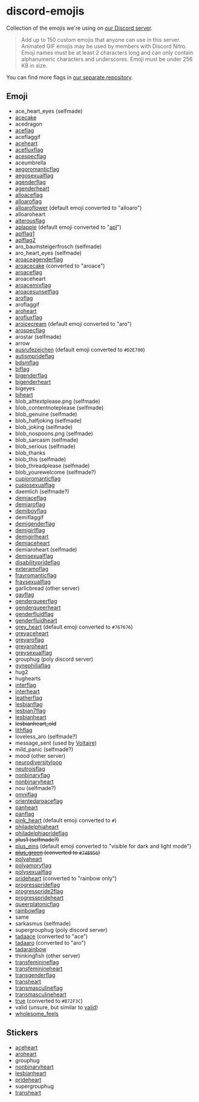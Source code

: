 # discord-emojis

Collection of the emojis we're using on [our Discord
server][aspecgerman].

> Add up to 150 custom emojis that anyone can use in this server.
> Animated GIF emojis may be used by members with Discord Nitro. Emoji
> names must be at least 2 characters long and can only contain
> alphanumeric characters and underscores. Emoji must be under 256 KB in
> size.

You can find more flags in [our separate
repository](https://github.com/aspec-german/pride-emoji-flags/).

## Emoji

* ace_heart_eyes (selfmade)
* [acecake](https://www.deviantart.com/galadnilien/art/Ace-Cake-528372645)
* acedragon
* [aceflag](https://github.com/aspec-german/pride-emoji-flags/blob/main/png/ace-flag.png)
* aceflaggif
* [aceheart](https://emoji.gg/emoji/4863-asexual)
* [acefluxflag](https://github.com/aspec-german/pride-emoji-flags/blob/main/png/aceflux-flag.png)
* [acespecflag](https://github.com/aspec-german/pride-emoji-flags/blob/main/png/acespec-flag.png)
* aceumbrella
* [aegoromanticflag](https://github.com/aspec-german/pride-emoji-flags/blob/main/png/aegoromantic-flag.png)
* [aegosexualflag](https://github.com/aspec-german/pride-emoji-flags/blob/main/png/aegosexual-flag.png)
* [agenderflag](https://github.com/aspec-german/pride-emoji-flags/blob/main/png/agender-flag.png)
* [agenderheart](https://emoji.gg/emoji/4493_agender_pride_heart)
* [alloaceflag](https://github.com/aspec-german/pride-emoji-flags/blob/main/png/alloace-flag.png)
* [alloaroflag](https://github.com/aspec-german/pride-emoji-flags/blob/main/png/alloaro-flag.png)
* [alloaroflower](https://discord.com/assets/b8126c857aacaf1d7226fa5505b5f5cb.svg)
  (default emoji converted to "alloaro")
* alloaroheart
* [alterousflag](https://github.com/aspec-german/pride-emoji-flags/blob/main/png/alterous-flag.png)
* [aplapple](https://discord.com/assets/a77e46deee7127d2b85e271f0d5b738a.svg)
  (default emoji converted to
  "[apl](https://github.com/aspec-german/pride-emoji-flags/blob/main/png/apl-flag1.png)")
* [aplflag1](https://github.com/aspec-german/pride-emoji-flags/blob/main/png/apl-flag1.png)
* [aplflag2](https://github.com/aspec-german/pride-emoji-flags/blob/main/png/apl-flag2.png)
* aro_baumsteigerfrosch (selfmade)
* aro_heart_eyes (selfmade)
* [aroaceagenderflag](https://github.com/aspec-german/pride-emoji-flags/blob/main/png/aroaceagender-flag.png)
* [aroacecake](https://www.deviantart.com/galadnilien/art/Ace-Cake-528372645)
  (converted to "aroace")
* [aroaceflag](https://github.com/aspec-german/pride-emoji-flags/blob/main/png/aroace-flag.png)
* aroaceheart
* [aroacemixflag](https://github.com/aspec-german/pride-emoji-flags/blob/main/png/aroace-mix-flag.png)
* [aroacesunsetflag](https://github.com/aspec-german/pride-emoji-flags/blob/main/png/aroace-sunset-flag.png)
* [aroflag](https://github.com/aspec-german/pride-emoji-flags/blob/main/png/aro-flag.png)
* aroflaggif
* [aroheart](https://emoji.gg/emoji/5633-aromantic)
* [arofluxflag](https://github.com/aspec-german/pride-emoji-flags/blob/main/png/aroflux-flag.png)
* [aroicecream](https://discord.com/assets/52bfdf64e0f7355d16780ff7187f9a1a.svg)
  (default emoji converted to "aro")
* [arospecflag](https://github.com/aspec-german/pride-emoji-flags/blob/main/png/arospec-flag.png)
* arostar (selfmade)
* arrow
* [ausrufezeichen](https://discord.com/assets/4467f392af6cb1ad2acd20ae416a69ab.svg)
  (default emoji converted to `#D2E700`)
* [autismprideflag](https://github.com/aspec-german/pride-emoji-flags/blob/main/png/autismpride-flag.png)
* [bdsmflag](https://github.com/aspec-german/pride-emoji-flags/blob/main/png/bdsm-flag.png)
* [biflag](https://github.com/aspec-german/pride-emoji-flags/blob/main/png/bi-flag.png)
* [bigenderflag](https://github.com/aspec-german/pride-emoji-flags/blob/main/png/bigender-flag.png)
* [bigenderheart](https://emoji.gg/emoji/5311_bigender_pride_heart)
* bigeyes
* [biheart](https://emoji.gg/emoji/9117_bi_flag_heart)
* blob_alttextplease.png (selfmade)
* blob_contentnoteplease (selfmade)
* blob_genuine (selfmade)
* blob_halfjoking (selfmade)
* blob_joking (selfmade)
* blob_nospoons.png (selfmade)
* blob_sarcasm (selfmade)
* blob_serious (selfmade)
* blob_thanks
* blob_this (selfmade)
* blob_threadplease (selfmade)
* blob_yourewelcome (selfmade?)
* [cupioromanticflag](https://github.com/aspec-german/pride-emoji-flags/blob/main/png/cupioromantic-flag.png)
* [cupiosexualflag](https://github.com/aspec-german/pride-emoji-flags/blob/main/png/cupiosexual-flag.png)
* daemlich (selfmade?)
* [demiaceflag](https://github.com/aspec-german/pride-emoji-flags/blob/main/png/demisexual-flag.png)
* [demiaroflag](https://github.com/aspec-german/pride-emoji-flags/blob/main/png/demiaro-flag.png)
* [demiboyflag](https://github.com/aspec-german/pride-emoji-flags/blob/main/png/demiboy-flag.png)
* demiflaggif
* [demigenderflag](https://github.com/aspec-german/pride-emoji-flags/blob/main/png/demigender-flag.png)
* [demigirlflag](https://github.com/aspec-german/pride-emoji-flags/blob/main/png/demigirl-flag.png)
* [demigirlheart](https://emoji.gg/emoji/9676_demigirl_pride_heart)
* [demiaceheart](https://emoji.gg/emoji/7319_demisexual_pride_heart)
* demiaroheart (selfmade)
* [demisexualflag](https://github.com/aspec-german/pride-emoji-flags/blob/main/png/demisexual-flag.png)
* [disabilityprideflag](https://github.com/aspec-german/pride-emoji-flags/blob/main/png/disability-pride-flag.png)
* [exteramoflag](https://github.com/aspec-german/pride-emoji-flags/blob/main/png/exteramo-flag.png)
* [frayromanticflag](https://github.com/aspec-german/pride-emoji-flags/blob/main/png/frayromantic-flag.png)
* [fraysexualflag](https://github.com/aspec-german/pride-emoji-flags/blob/main/png/fraysexual-flag.png)
* garlicbread (other server)
* [gayflag](https://github.com/aspec-german/pride-emoji-flags/blob/main/png/gay-flag.png)
* [genderqueerflag](https://github.com/aspec-german/pride-emoji-flags/blob/main/png/gender-queer-flag.png)
* [genderqueerheart](https://emoji.gg/emoji/4360_genderqueer_pride_flag)
* [genderfluidflag](https://github.com/aspec-german/pride-emoji-flags/blob/main/png/gender-fluid-flag.png)
* [genderfluidheart](https://emoji.gg/emoji/5176_genderfluid_pride_heart)
* [grey_heart](https://discord.com/assets/35221463e22cf68c28b23b6479a43613.svg)
  (default emoji converted to `#767676`)
* [greyaceheart](https://emoji.gg/emoji/6249_gray_ace_pride_heart)
* [greyaroflag](https://github.com/aspec-german/pride-emoji-flags/blob/main/png/greyaro-flag.png)
* [greyaroheart](https://emoji.gg/emoji/7587_gray_aro_pride_heart)
* [greysexualflag](https://github.com/aspec-german/pride-emoji-flags/blob/main/png/greysexual-flag.png)
* grouphug (poly discord server)
* [gynephiliaflag](https://github.com/aspec-german/pride-emoji-flags/blob/main/png/gynephilia-flag.png)
* hug2
* hughearts
* [interflag](https://github.com/aspec-german/pride-emoji-flags/blob/main/png/intersex-flag.png)
* [interheart](https://emoji.gg/emoji/4869_intersex_pride_sparkle_heart)
* [leatherflag](https://github.com/aspec-german/pride-emoji-flags/blob/main/png/leather-flag.png)
* [lesbianflag](https://github.com/aspec-german/pride-emoji-flags/blob/main/png/lesbian-flag.png)
* [lesbian7flag](https://github.com/aspec-german/pride-emoji-flags/blob/main/png/lesbian-7-flag.png)
* [lesbianheart](https://emoji.gg/emoji/4863-lesbian)
* ~~lesbianheart_old~~
* [lithflag](https://github.com/aspec-german/pride-emoji-flags/blob/main/png/lith-flag.png)
* loveless_aro (selfmade?)
* message_sent (used by [Voltaire](https://nminchow.github.io/VoltaireWeb/))
* mild_panic (selfmade?)
* mood (other server)
* [neurodiversityloop](https://commons.wikimedia.org/wiki/File:Autism_spectrum_infinity_awareness_symbol.svg)
* [neutroisflag](https://github.com/aspec-german/pride-emoji-flags/blob/main/png/neutrois-flag.png)
* [nonbinaryflag](https://github.com/aspec-german/pride-emoji-flags/blob/main/png/nonbinary-flag.png)
* [nonbinaryheart](https://emoji.gg/emoji/5633-nonbinary)
* nou (selfmade?)
* [omniflag](https://github.com/aspec-german/pride-emoji-flags/blob/main/png/omni-flag.png)
* [orientedaroaceflag](https://github.com/aspec-german/pride-emoji-flags/blob/main/png/oriented-aroace-flag.png)
* [panheart](https://emoji.gg/emoji/3291-pansexual)
* [panflag](https://github.com/aspec-german/pride-emoji-flags/blob/main/png/pan-flag.png)
* [pink_heart](https://discord.com/assets/35221463e22cf68c28b23b6479a43613.svg)
  (default emoji converted to `#`)
* [philadelphiaheart](https://emoji.gg/emoji/5674_gay_pride_flag_heart)
* [philadelphiaprideflag](https://github.com/aspec-german/pride-emoji-flags/blob/main/png/philadelphia-pride-flag.png)
* ~~plus1 (selfmade?)~~
* [plus_eins](https://discord.com/assets/9a43e631d506ae4818ecefc825dc02ad.svg)
  (default emoji converted to "visible for dark and light mode")
* ~~[plus_green](https://cdn.pixabay.com/photo/2014/04/02/10/55/plus-304947_640.png)
  (converted to `#74B956`)~~
* [polyaheart](https://emoji.gg/emoji/1988_poly_pride_heart)
* [polyamoryflag](https://github.com/aspec-german/pride-emoji-flags/blob/main/png/polyamory-flag.png)
* [polysexualflag](https://github.com/aspec-german/pride-emoji-flags/blob/main/png/polysexual-flag.png)
* [prideheart](https://emoji.gg/emoji/5633-lgbt) (converted to "rainbow only")
* [progressprideflag](https://github.com/aspec-german/pride-emoji-flags/blob/main/png/progresspride-flag.png)
* [progresspride2flag](https://github.com/aspec-german/pride-emoji-flags/blob/main/png/progresspride2-flag.png)
* [progressprideheart](https://emoji.gg/emoji/5633-lgbt)
* [queerplatonicflag](https://github.com/aspec-german/pride-emoji-flags/blob/main/png/queerplatonic-flag.png)
* [rainbowflag](https://github.com/aspec-german/pride-emoji-flags/blob/main/png/pride-flag.png)
* same
* sarkasmus (selfmade)
* supergrouphug (poly discord server)
* [tadaace](https://emoji.gg/emoji/6627-gay-tada) (converted to "ace")
* [tadaaro](https://emoji.gg/emoji/6627-gay-tada) (converted to "aro")
* [tadarainbow](https://emoji.gg/emoji/6627-gay-tada)
* thinkingfish (other server)
* [transfeminineflag](https://github.com/aspec-german/pride-emoji-flags/blob/main/png/transfeminine-flag.png)
* [transfeminineheart](https://emoji.gg/emoji/1678_transfeminine_pride_heart)
* [transgenderflag](https://github.com/aspec-german/pride-emoji-flags/blob/main/png/transgender-flag.png)
* [transheart](https://emoji.gg/emoji/7551-trans)
* [transmasculineflag](https://github.com/aspec-german/pride-emoji-flags/blob/main/png/transmasculine-flag.png)
* [transmasculineheart](https://emoji.gg/emoji/7230_transmasculine_pride_heart)
* [true](https://emoji.gg/emoji/100True) (converted to `#B72F3C`)
* valid (unsure, but similar to [valid](https://emoji.gg/emoji/9153_valid))
* [wholesome_feels](https://emoji.gg/emoji/6006_WholesomeFeels)

## Stickers

* [aceheart](https://emoji.gg/emoji/4863-asexual)
* [aroheart](https://emoji.gg/emoji/5633-aromantic)
* grouphug
* [nonbinaryheart](https://emoji.gg/emoji/5633-nonbinary)
* [lesbianheart](https://emoji.gg/emoji/4863-lesbian)
* [prideheart](https://emoji.gg/emoji/5633-lgbt)
* supergrouphug
* [transheart](https://emoji.gg/emoji/7551-trans)

[aspecgerman]: https://aspecgerman.de
